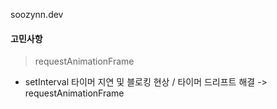 soozynn.dev

#### 고민사항

> requestAnimationFrame

- setInterval 타이머 지연 및 블로킹 현상 / 타이머 드리프트 해결 -> requestAnimationFrame
